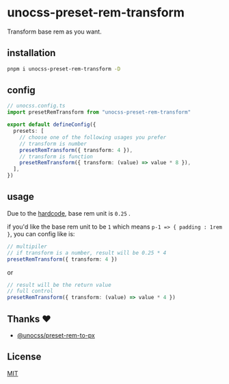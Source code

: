 # unocss-preset-rem-transform

Transform base rem as you want.

## installation

```bash
pnpm i unocss-preset-rem-transform -D
```

## config

```ts
// unocss.config.ts
import presetRemTransform from "unocss-preset-rem-transform"

export default defineConfig({
  presets: [
    // choose one of the following usages you prefer
    // transform is number
    presetRemTransform({ transform: 4 }),
    // transform is function
    presetRemTransform({ transform: (value) => value * 8 }),
  ],
})
```

## usage

Due to the [hardcode](https://github.com/unocss/unocss/blob/59e6c343d5645d547349721e9abfc5bb62ecdd80/packages/preset-mini/src/_utils/handlers/handlers.ts#L54), base rem unit is `0.25` .

if you'd like the base rem unit to be `1` which means `p-1 => { padding : 1rem }`, you can config like is:

```ts
// multipiler
// if transform is a number, result will be 0.25 * 4
presetRemTransform({ transform: 4 })
```

or

```ts
// result will be the return value
// full control
presetRemTransform({ transform: (value) => value * 4 })
```

## Thanks :heart:

- [@unocss/preset-rem-to-px](https://github.com/unocss/unocss/tree/main/packages/preset-rem-to-px)

## License

[MIT](./LICENSE)
